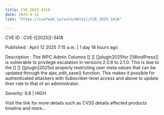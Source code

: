 ```yaml
---
title: CVE-2025-3418
date: 2025-4-12
lien: "https://cvefeed.io/vuln/detail/CVE-2025-3418"

---
```


CVE ID : CVE-[[2025]]-3418

Published :  April 12
2025
7:15 a.m. | 1 day
18 hours ago

Description : The WPC Admin Columns  [[ [[ [[plugin2025for  [[WordPress]] is vulnerable to privilege escalation in versions 2.0.6 to 2.1.0. This is due to the  [[ [[ [[plugin]2025ot properly restricting user meta values that can be updated through the ajax_edit_save() function. This makes it possible for authenticated attackers
with Subscriber-level access and above
to update their role to that of an administrator.

Severity: 8.8 | HIGH

Visit the link for more details
such as CVSS details
affected products
timeline
and more...
